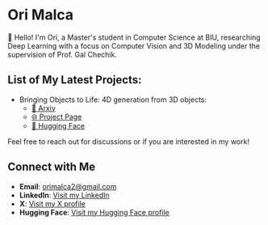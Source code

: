 # Ori Malca

👋 Hello! I'm Ori, a Master's student in Computer Science at BIU, researching Deep Learning with a focus on Computer Vision and 3D Modeling under the supervision of Prof. Gal Chechik.

## List of My Latest Projects:
- Bringing Objects to Life: 4D generation from 3D objects:
  - [📑 Arxiv](https://arxiv.org/abs/2412.20422)
  - [🌐 Project Page](https://3-to-4d.github.io/3-to-4d/)
  - [🤗 Hugging Face](https://huggingface.co/papers/2412.20422)

Feel free to reach out for discussions or if you are interested in my work!

## Connect with Me
- **Email**: [orimalca2@gmail.com](mailto:orimalca2@gmail.com)
- **LinkedIn**: [Visit my LinkedIn](https://www.linkedin.com/in/ori-malca/)
- **X**: [Visit my X profile](https://x.com/Orimalca)
- **Hugging Face**: [Visit my Hugging Face profile](https://huggingface.co/Orimalca)
